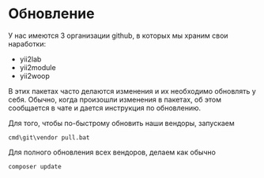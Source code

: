 Обновление
===

У нас имеются 3 организации github, в которых мы храним свои наработки:

* yii2lab
* yii2module
* yii2woop

В этих пакетах часто делаются изменения и их необходимо обновлять у себя.
Обычно, когда произошли изменения в пакетах, 
об этом сообщается в чате и дается инструкция по обновлению.

Для того, чтобы по-быстрому обновить наши вендоры, запускаем

```
cmd\git\vendor pull.bat
```

Для полного обновления всех вендоров, делаем как обычно

```
composer update
```
